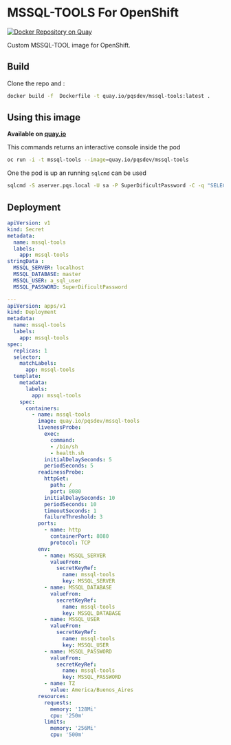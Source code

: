 # MSSQL-TOOLS For OpenShift

[![Docker Repository on Quay](https://quay.io/repository/pqsdev/mssql-tools-os/status "Docker Repository on Quay")](https://quay.io/repository/pqsdev/mssql-tools-os)

Custom MSSQL-TOOL image for OpenShift.

## Build

Clone the repo and :

```bash
docker build -f  Dockerfile -t quay.io/pqsdev/mssql-tools:latest .
```

## Using this image

**Available on [quay.io](https://quay.io/repository/pqsdev/mssql-tools-os)**

This commands returns an interactive console inside the pod

```bash
oc run -i -t mssql-tools --image=quay.io/pqsdev/mssql-tools
```

One the pod is up an running `sqlcmd` can be used

```bash
sqlcmd -S aserver.pqs.local -U sa -P SuperDificultPassword -C -q "SELECT TOP 10 * FROM sysobjects"
```

## Deployment

```yml
apiVersion: v1
kind: Secret
metadata:
  name: mssql-tools
  labels:
    app: mssql-tools
stringData :
  MSSQL_SERVER: localhost
  MSSQL_DATABASE: master
  MSSQL_USER: a_sql_user
  MSSQL_PASSWORD: SuperDificultPassword

---
apiVersion: apps/v1
kind: Deployment
metadata:
  name: mssql-tools
  labels:
    app: mssql-tools
spec:
  replicas: 1
  selector:
    matchLabels:
      app: mssql-tools
  template:
    metadata:
      labels:
        app: mssql-tools
    spec:
      containers:
        - name: mssql-tools
          image: quay.io/pqsdev/mssql-tools
          livenessProbe:
            exec:
              command:
              - /bin/sh
              - health.sh
            initialDelaySeconds: 5
            periodSeconds: 5
          readinessProbe:
            httpGet:
              path: /
              port: 8080
            initialDelaySeconds: 10
            periodSeconds: 10
            timeoutSeconds: 1
            failureThreshold: 3
          ports:
            - name: http
              containerPort: 8080
              protocol: TCP
          env:
            - name: MSSQL_SERVER
              valueFrom:
                secretKeyRef:
                  name: mssql-tools
                  key: MSSQL_SERVER
            - name: MSSQL_DATABASE
              valueFrom:
                secretKeyRef:
                  name: mssql-tools
                  key: MSSQL_DATABASE
            - name: MSSQL_USER
              valueFrom:
                secretKeyRef:
                  name: mssql-tools
                  key: MSSQL_USER
            - name: MSSQL_PASSWORD
              valueFrom:
                secretKeyRef:
                  name: mssql-tools
                  key: MSSQL_PASSWORD
            - name: TZ
              value: America/Buenos_Aires
          resources:
            requests:
              memory: '128Mi'
              cpu: '250m'
            limits:
              memory: '256Mi'
              cpu: '500m'
```
